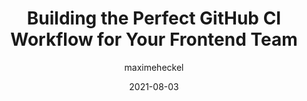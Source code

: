 ---
author: maximeheckel
date: 2021-08-03
permalink: false
tags:
  - github
  - ci-cd
target_url: https://blog.maximeheckel.com/posts/building-perfect-github-action-frontend-teams/
title: Building the Perfect GitHub CI Workflow for Your Frontend Team
---